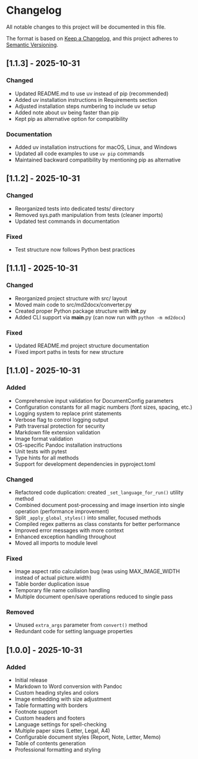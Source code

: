 # Changelog

All notable changes to this project will be documented in this file.

The format is based on [Keep a Changelog](https://keepachangelog.com/en/1.0.0/),
and this project adheres to [Semantic Versioning](https://semver.org/spec/v2.0.0.html).

## [1.1.3] - 2025-10-31

### Changed
- Updated README.md to use uv instead of pip (recommended)
- Added uv installation instructions in Requirements section
- Adjusted installation steps numbering to include uv setup
- Added note about uv being faster than pip
- Kept pip as alternative option for compatibility

### Documentation
- Added uv installation instructions for macOS, Linux, and Windows
- Updated all code examples to use `uv pip` commands
- Maintained backward compatibility by mentioning pip as alternative

## [1.1.2] - 2025-10-31

### Changed
- Reorganized tests into dedicated tests/ directory
- Removed sys.path manipulation from tests (cleaner imports)
- Updated test commands in documentation

### Fixed
- Test structure now follows Python best practices

## [1.1.1] - 2025-10-31

### Changed
- Reorganized project structure with src/ layout
- Moved main code to src/md2docx/converter.py
- Created proper Python package structure with __init__.py
- Added CLI support via __main__.py (can now run with `python -m md2docx`)

### Fixed
- Updated README.md project structure documentation
- Fixed import paths in tests for new structure

## [1.1.0] - 2025-10-31

### Added
- Comprehensive input validation for DocumentConfig parameters
- Configuration constants for all magic numbers (font sizes, spacing, etc.)
- Logging system to replace print statements
- Verbose flag to control logging output
- Path traversal protection for security
- Markdown file extension validation
- Image format validation
- OS-specific Pandoc installation instructions
- Unit tests with pytest
- Type hints for all methods
- Support for development dependencies in pyproject.toml

### Changed
- Refactored code duplication: created `_set_language_for_run()` utility method
- Combined document post-processing and image insertion into single operation (performance improvement)
- Split `_apply_global_styles()` into smaller, focused methods
- Compiled regex patterns as class constants for better performance
- Improved error messages with more context
- Enhanced exception handling throughout
- Moved all imports to module level

### Fixed
- Image aspect ratio calculation bug (was using MAX_IMAGE_WIDTH instead of actual picture.width)
- Table border duplication issue
- Temporary file name collision handling
- Multiple document open/save operations reduced to single pass

### Removed
- Unused `extra_args` parameter from `convert()` method
- Redundant code for setting language properties

## [1.0.0] - 2025-10-31

### Added
- Initial release
- Markdown to Word conversion with Pandoc
- Custom heading styles and colors
- Image embedding with size adjustment
- Table formatting with borders
- Footnote support
- Custom headers and footers
- Language settings for spell-checking
- Multiple paper sizes (Letter, Legal, A4)
- Configurable document styles (Report, Note, Letter, Memo)
- Table of contents generation
- Professional formatting and styling

